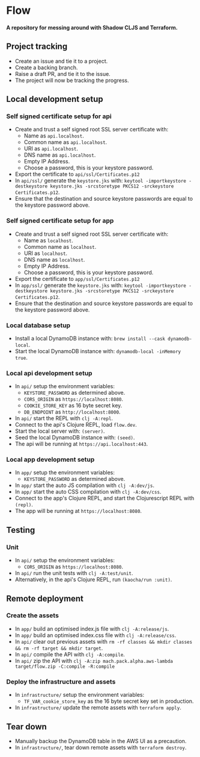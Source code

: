 # Flow

#### A repository for messing around with Shadow CLJS and Terraform.

## Project tracking
- Create an issue and tie it to a project.
- Create a backing branch.
- Raise a draft PR, and tie it to the issue.
- The project will now be tracking the progress.


## Local development setup

### Self signed certificate setup for api
- Create and trust a self signed root SSL server certificate with:
  - Name as `api.localhost`.
  - Common name as `api.localhost`.
  - URI as `api.localhost`.
  - DNS name as `api.localhost`.
  - Empty IP Address.
  - Choose a password, this is your keystore password.
- Export the certificate to `api/ssl/Certificates.p12`
- In `api/ssl/` generate the `keystore.jks` with: 
  `keytool -importkeystore -destkeystore keystore.jks -srcstoretype PKCS12 -srckeystore Certificates.p12`.
- Ensure that the destination and source keystore passwords are equal to the keystore password above.

### Self signed certificate setup for app
- Create and trust a self signed root SSL server certificate with:
  - Name as `localhost`.
  - Common name as `localhost`.
  - URI as `localhost`.
  - DNS name as `localhost`.
  - Empty IP Address.
  - Choose a password, this is your keystore password.
- Export the certificate to `app/ssl/Certificates.p12`
- In `app/ssl/` generate the `keystore.jks` with: 
  `keytool -importkeystore -destkeystore keystore.jks -srcstoretype PKCS12 -srckeystore Certificates.p12`.
- Ensure that the destination and source keystore passwords are equal to the keystore password above.

### Local database setup
- Install a local DynamoDB instance with: `brew install --cask dynamodb-local`.
- Start the local DynamoDB instance with: `dynamodb-local -inMemory true`.

### Local api development setup
- In `api/` setup the environment variables:
  - `KEYSTORE_PASSWORD` as determined above.
  - `CORS_ORIGIN` as `https://localhost:8080`.
  - `COOKIE_STORE_KEY` as 16 byte secret key.
  - `DB_ENDPOINT` as `http://localhost:8000`.
- In `api/` start the REPL with `clj -A:repl`.
- Connect to the api's Clojure REPL, load `flow.dev`.
- Start the local server with: `(server)`.
- Seed the local DynamoDB instance with: `(seed)`.
- The api will be running at `https://api.localhost:443`.

### Local app development setup
- In `app/` setup the environment variables:
  - `KEYSTORE_PASSWORD` as determined above.
- In `app/` start the auto JS compilation with `clj -A:dev/js`.
- In `app/` start the auto CSS compilation with `clj -A:dev/css`.
- Connect to the app's Clojure REPL, and start the Clojurescript REPL with `(repl)`.
- The app will be running at `https://localhost:8080`.


## Testing

### Unit
- In `api/` setup the environment variables:
  - `CORS_ORIGIN` as `https://localhost:8080`.
- In `api/` run the unit tests with `clj -A:test/unit`.
- Alternatively, in the api's Clojure REPL, run `(kaocha/run :unit)`.


## Remote deployment

### Create the assets
- In `app/` build an optimised index.js file with `clj -A:release/js`.
- In `app/` build an optimised index.css file with `clj -A:release/css`.
- In `api/` clear out previous assets with `rm -rf classes && mkdir classes && rm -rf target && mkdir target`.
- In `api/` compile the API with `clj -A:compile`.
- In `api/` zip the API with `clj -A:zip mach.pack.alpha.aws-lambda target/flow.zip -C:compile -R:compile`

### Deploy the infrastructure and assets
- In `infrastructure/` setup the environment variables:
  - `TF_VAR_cookie_store_key` as the 16 byte secret key set in production.
- In `infrastructure/` update the remote assets with `terraform apply`.

## Tear down
- Manually backup the DynamoDB table in the AWS UI as a precaution.
- In `infrastructure/`, tear down remote assets with `terraform destroy`.
